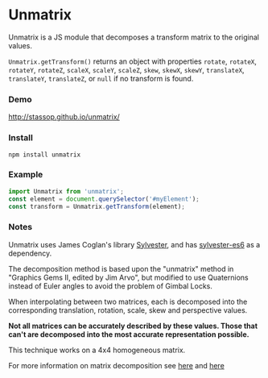 # Unmatrix

Unmatrix is a JS module that decomposes a transform matrix to the original values.

`Unmatrix.getTransform()`
returns an object with properties
`rotate`, `rotateX`, `rotateY`, `rotateZ`, `scaleX`, `scaleY`, `scaleZ`,
`skew`, `skewX`, `skewY`, `translateX`, `translateY`, `translateZ`,
or `null` if no transform is found.

### Demo

http://stassop.github.io/unmatrix/

### Install

```
npm install unmatrix
```

### Example

```javascript
import Unmatrix from 'unmatrix';
const element = document.querySelector('#myElement');
const transform = Unmatrix.getTransform(element);
```

### Notes

Unmatrix uses James Coglan's library [Sylvester](http://sylvester.jcoglan.com/),
and has [sylvester-es6](https://www.npmjs.com/package/sylvester-es6) as a dependency.

The decomposition method is based upon the "unmatrix" method in
"Graphics Gems II, edited by Jim Arvo", but modified to use Quaternions instead
of Euler angles to avoid the problem of Gimbal Locks.

When interpolating between two matrices, each is decomposed into the
corresponding translation, rotation, scale, skew and perspective values.

**Not all matrices can be accurately described by these values.
Those that can't are decomposed into the most accurate representation possible.**

This technique works on a 4x4 homogeneous matrix.

For more information on matrix decomposition see
[here](https://drafts.csswg.org/css-transforms-1/#decomposing-a-2d-matrix) and
[here](https://drafts.csswg.org/css-transforms-2/#decomposing-a-3d-matrix)
